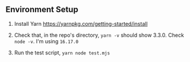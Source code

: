 ## Environment Setup

1.  Install Yarn https://yarnpkg.com/getting-started/install

2.  Check that, in the repo's directory, `yarn -v` should show 3.3.0. Check `node -v`. I'm using `16.17.0`

3.  Run the test script, `yarn node test.mjs`
